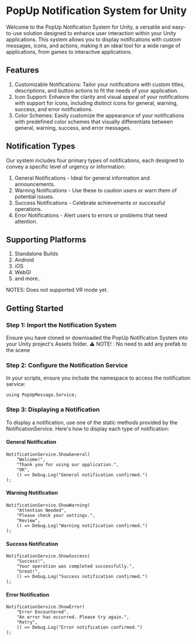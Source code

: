 # PopUp Notification System for Unity

Welcome to the PopUp Notification System for Unity, a versatile and easy-to-use solution designed to enhance user interaction within your Unity applications. This system allows you to display notifications with custom messages, icons, and actions, making it an ideal tool for a wide range of applications, from games to interactive applications.

## Features
1. Customizable Notifications: Tailor your notifications with custom titles, descriptions, and button actions to fit the needs of your application.
2. Icon Support: Enhance the clarity and visual appeal of your notifications with support for icons, including distinct icons for general, warning, success, and error notifications.
3. Color Schemes: Easily customize the appearance of your notifications with predefined color schemes that visually differentiate between general, warning, success, and error messages.

## Notification Types
Our system includes four primary types of notifications, each designed to convey a specific level of urgency or information:

1. General Notifications - Ideal for general information and announcements. 
2. Warning Notifications - Use these to caution users or warn them of potential issues. 
3. Success Notifications - Celebrate achievements or successful operations. 
4. Error Notifications - Alert users to errors or problems that need attention.

## Supporting Platforms
1. Standalone Builds
2. Android
3. iOS
4. WebGl
5. and more..

NOTES:
Does not supported VR mode yet.

## Getting Started
### Step 1: Import the Notification System
Ensure you have cloned or downloaded the PopUp Notification System into your Unity project's Assets folder.
⚠️ NOTE! : No need to add any prefab to the scene

### Step 2: Configure the Notification Service
In your scripts, ensure you include the namespace to access the notification service:
```
using PopUpMessage.Service;
```

### Step 3: Displaying a Notification
To display a notification, use one of the static methods provided by the NotificationService. Here's how to display each type of notification:

#### General Notification
```
NotificationService.ShowGeneral(
    "Welcome!", 
    "Thank you for using our application.", 
    "OK", 
    () => Debug.Log("General notification confirmed.")
);
```
#### Warning Notification
```
NotificationService.ShowWarning(
    "Attention Needed", 
    "Please check your settings.", 
    "Review", 
    () => Debug.Log("Warning notification confirmed.")
);
```
#### Success Notification
```
NotificationService.ShowSuccess(
    "Success!", 
    "Your operation was completed successfully.", 
    "Great!", 
    () => Debug.Log("Success notification confirmed.")
);
```

#### Error Notification
```
NotificationService.ShowError(
    "Error Encountered", 
    "An error has occurred. Please try again.", 
    "Retry", 
    () => Debug.Log("Error notification confirmed.")
);
```
